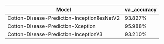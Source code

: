 | Model                                        | val_accuracy  |
| ---------------------------------------------| ------------- |
| Cotton-Disease-Prediction-InceptionResNetV2  | 93.827%       |
| Cotton-Disease-Prediction-Xception           | 95.988%       |
| Cotton-Disease-Prediction-InceptionV3        | 93.210%       |

